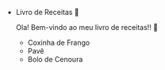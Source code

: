 - Livro de Receitas 📖

  Ola! Bem-vindo ao meu livro de receitas!! 👋

  - Coxinha de Frango
  - Pavê
  - Bolo de Cenoura